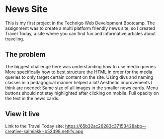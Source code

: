 # News Site

This is my first project in the Technigo Web Development Bootcamp. The assignment was to create a multi platform friendly news site, so I created Travel Today, a site where you can find fun and informative articles about traveling.

## The problem

The biggest challenge here was understanding how to use media queries. More specifically how to best structure the HTML in order for the media queries to only target certain content on the site. Using divs and naming classes in a pedagogical manner helped a lot! Aesthetic improvements I think are needed:
Same size of all images in the smaller news cards.
Menu buttons should not stay highlighted after clicking on mobile.
Full opacity on the text in the news cards.

## View it live
Link to the Travel Today site: https://65b32ac26283c37153428abb--creative-salmiakki-b52d98.netlify.app
